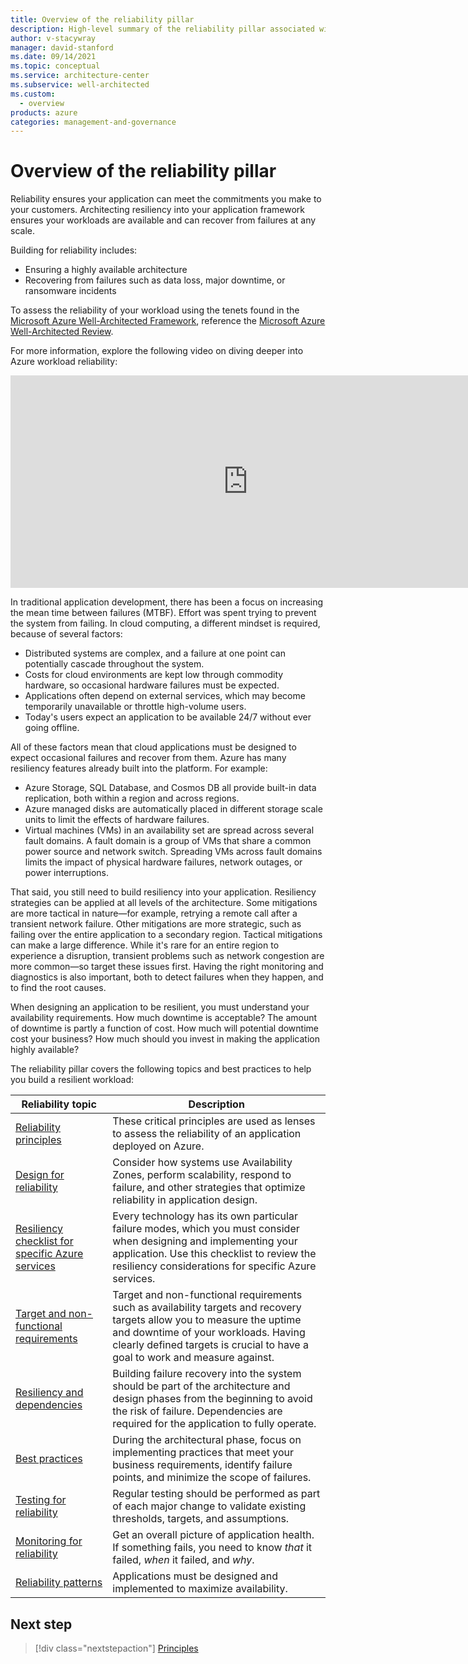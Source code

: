 ```yaml
---
title: Overview of the reliability pillar
description: High-level summary of the reliability pillar associated with the Azure Well-Architected Framework.
author: v-stacywray
manager: david-stanford
ms.date: 09/14/2021
ms.topic: conceptual
ms.service: architecture-center
ms.subservice: well-architected
ms.custom:
  - overview
products: azure
categories: management-and-governance
---
```


# Overview of the reliability pillar

Reliability ensures your application can meet the commitments you make to your customers. Architecting resiliency into your application framework ensures your workloads are available and can recover from failures at any scale.

Building for reliability includes:

- Ensuring a highly available architecture
- Recovering from failures such as data loss, major downtime, or ransomware incidents

To assess the reliability of your workload using the tenets found in the [Microsoft Azure Well-Architected Framework](/azure/architecture/framework/), reference the [Microsoft Azure Well-Architected Review](/assessments/?id=azure-architecture-review&mode=pre-assessment).

For more information, explore the following video on diving deeper into Azure workload reliability:
<p>
<iframe src="https://channel9.msdn.com/Shows/Azure-Enablement/Diving-deeper-into-Azure-workload-reliability-Part-2--Reliability-Ep-2--Well-Architected/player" width="760" height="340" allowFullScreen frameBorder="0" title="Diving deeper into Azure workload reliability (Part 2) - Microsoft Channel 9 Video"></iframe>

In traditional application development, there has been a focus on increasing the mean time between failures (MTBF). Effort was spent trying to prevent the system from failing. In cloud computing, a different mindset is required, because of several factors:

- Distributed systems are complex, and a failure at one point can potentially cascade throughout the system.
- Costs for cloud environments are kept low through commodity hardware, so occasional hardware failures must be expected.
- Applications often depend on external services, which may become temporarily unavailable or throttle high-volume users.
- Today's users expect an application to be available 24/7 without ever going offline.

All of these factors mean that cloud applications must be designed to expect occasional failures and recover from them. Azure has many resiliency features already built into the platform. For example:

- Azure Storage, SQL Database, and Cosmos DB all provide built-in data replication, both within a region and across regions.
- Azure managed disks are automatically placed in different storage scale units to limit the effects of hardware failures.
- Virtual machines (VMs) in an availability set are spread across several fault domains. A fault domain is a group of VMs that share a common power source and network switch. Spreading VMs across fault domains limits the impact of physical hardware failures, network outages, or power interruptions.

That said, you still need to build resiliency into your application. Resiliency strategies can be applied at all levels of the architecture. Some mitigations are more tactical in nature&mdash;for example, retrying a remote call after a transient network failure. Other mitigations are more strategic, such as failing over the entire application to a secondary region. Tactical mitigations can make a large difference. While it's rare for an entire region to experience a disruption, transient problems such as network congestion are more common&mdash;so target these issues first. Having the right monitoring and diagnostics is also important, both to detect failures when they happen, and to find the root causes.

When designing an application to be resilient, you must understand your availability requirements. How much downtime is acceptable? The amount of downtime is partly a function of cost. How much will potential downtime cost your business? How much should you invest in making the application highly available?

The reliability pillar covers the following topics and best practices to help you build a resilient workload:

|Reliability topic|Description|
|-----------------|-----------|
|[Reliability principles](principles.md)|These critical principles are used as lenses to assess the reliability of an application deployed on Azure.|
|[Design for reliability](design-checklist.md)|Consider how systems use Availability Zones, perform scalability, respond to failure, and other strategies that optimize reliability in application design.|
|[Resiliency checklist for specific Azure services](/azure/architecture/checklist/resiliency-per-service)|Every technology has its own particular failure modes, which you must consider when designing and implementing your application. Use this checklist to review the resiliency considerations for specific Azure services.|
|[Target and non-functional requirements](design-requirements.md)|Target and non-functional requirements such as availability targets and recovery targets allow you to measure the uptime and downtime of your workloads. Having clearly defined targets is crucial to have a goal to work and measure against.|
|[Resiliency and dependencies](design-resiliency.md)|Building failure recovery into the system should be part of the architecture and design phases from the beginning to avoid the risk of failure. Dependencies are required for the application to fully operate.|
|[Best practices](design-best-practices.md)|During the architectural phase, focus on implementing practices that meet your business requirements, identify failure points, and minimize the scope of failures.|
|[Testing for reliability](test-checklist.md)|Regular testing should be performed as part of each major change to validate existing thresholds, targets, and assumptions.|
|[Monitoring for reliability](monitor-checklist.md)|Get an overall picture of application health. If something fails, you need to know *that* it failed, *when* it failed, and *why*.|
|[Reliability patterns](reliability-patterns.md)|Applications must be designed and implemented to maximize availability.|

## Next step

>[!div class="nextstepaction"]
>[Principles](./principles.md)
